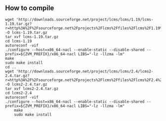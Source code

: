 How to compile
----

	wget 'http://downloads.sourceforge.net/project/lcms/lcms/1.19/lcms-1.19.tar.gz?r=http%3A%2F%2Fsourceforge.net%2Fprojects%2Flcms%2Ffiles%2Flcms%2F1.19%2F&ts=1365464613&use_mirror=iweb' -O lcms-1.19.tar.gz
	tar xvf lcms-1.19.tar.gz
	cd lcms-1.19
	autoreconf -vif
	./configure --host=x86_64-nacl --enable-static --disable-shared --prefix=${ZVM_PREFIX}/x86_64-nacl LIBS="-lz -llzma -lm"
	make
	sudo make install
	cd ..
	wget 'http://downloads.sourceforge.net/project/lcms/lcms/2.4/lcms2-2.4.tar.gz?r=http%3A%2F%2Fsourceforge.net%2Fprojects%2Flcms%2Ffiles%2Flcms%2F2.4%2F&ts=1365465045&use_mirror=iweb' -O lcms2-2.4.tar.gz
	tar xvf lcms2-2.4.tar.gz
	cd lcms2-2.4
	autoreconf -vif
	./configure --host=x86_64-nacl --enable-static --disable-shared --prefix=${ZVM_PREFIX}/x86_64-nacl LIBS="-lz -llzma -lm"
        make
        sudo make install

